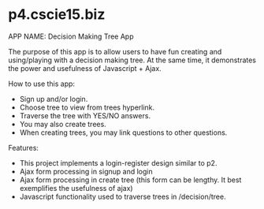 p4.cscie15.biz
==============

APP NAME: Decision Making Tree App

The purpose of this app is to allow users to have fun creating and using/playing with a decision making tree.
At the same time, it demonstrates the power and usefulness of Javascript + Ajax. 

How to use this app:
- Sign up and/or login.
- Choose tree to view from trees hyperlink.
- Traverse the tree with YES/NO answers.
- You may also create trees.
- When creating trees, you may link questions to other questions.

Features:
- This project implements a login-register design similar to p2. 
- Ajax form processing in signup and login
- Ajax form processing in create tree (this form can be lengthy. It best exemplifies the usefulness of ajax)
- Javascript functionality used to traverse trees in /decision/tree.


